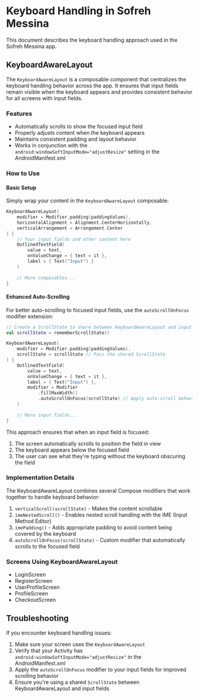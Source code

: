 # Keyboard Handling in Sofreh Messina

This document describes the keyboard handling approach used in the Sofreh Messina app.

## KeyboardAwareLayout

The `KeyboardAwareLayout` is a composable component that centralizes the keyboard handling behavior across the app. It ensures that input fields remain visible when the keyboard appears and provides consistent behavior for all screens with input fields.

### Features

- Automatically scrolls to show the focused input field
- Properly adjusts content when the keyboard appears
- Maintains consistent padding and layout behavior
- Works in conjunction with the `android:windowSoftInputMode="adjustResize"` setting in the AndroidManifest.xml

### How to Use

#### Basic Setup

Simply wrap your content in the `KeyboardAwareLayout` composable:

```kotlin
KeyboardAwareLayout(
    modifier = Modifier.padding(paddingValues),
    horizontalAlignment = Alignment.CenterHorizontally,
    verticalArrangement = Arrangement.Center
) {
    // Your input fields and other content here
    OutlinedTextField(
        value = text,
        onValueChange = { text = it },
        label = { Text("Input") }
    )
    
    // More composables...
}
```

#### Enhanced Auto-Scrolling

For better auto-scrolling to focused input fields, use the `autoScrollOnFocus` modifier extension:

```kotlin
// Create a ScrollState to share between KeyboardAwareLayout and input fields
val scrollState = rememberScrollState()

KeyboardAwareLayout(
    modifier = Modifier.padding(paddingValues),
    scrollState = scrollState // Pass the shared ScrollState
) {
    OutlinedTextField(
        value = text,
        onValueChange = { text = it },
        label = { Text("Input") },
        modifier = Modifier
            .fillMaxWidth()
            .autoScrollOnFocus(scrollState) // Apply auto-scroll behavior
    )
    
    // More input fields...
}
```

This approach ensures that when an input field is focused:
1. The screen automatically scrolls to position the field in view
2. The keyboard appears below the focused field
3. The user can see what they're typing without the keyboard obscuring the field

### Implementation Details

The KeyboardAwareLayout combines several Compose modifiers that work together to handle keyboard behavior:

1. `verticalScroll(scrollState)` - Makes the content scrollable
2. `imeNestedScroll()` - Enables nested scroll handling with the IME (Input Method Editor)
3. `imePadding()` - Adds appropriate padding to avoid content being covered by the keyboard
4. `autoScrollOnFocus(scrollState)` - Custom modifier that automatically scrolls to the focused field

### Screens Using KeyboardAwareLayout

- LoginScreen
- RegisterScreen
- UserProfileScreen
- ProfileScreen
- CheckoutScreen

## Troubleshooting

If you encounter keyboard handling issues:

1. Make sure your screen uses the `KeyboardAwareLayout`
2. Verify that your Activity has `android:windowSoftInputMode="adjustResize"` in the AndroidManifest.xml
3. Apply the `autoScrollOnFocus` modifier to your input fields for improved scrolling behavior
4. Ensure you're using a shared `ScrollState` between KeyboardAwareLayout and input fields 
